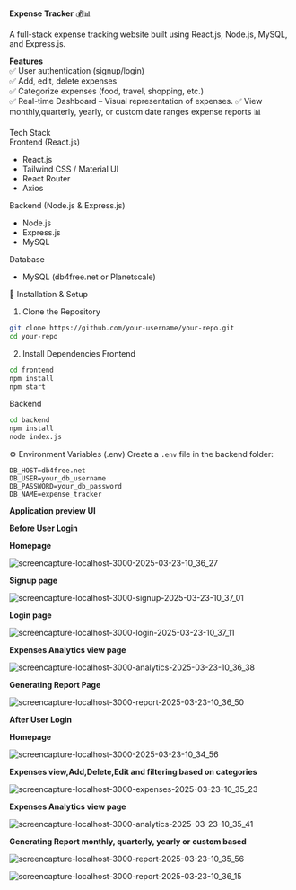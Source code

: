 **Expense Tracker** 💰📊  

A full-stack expense tracking website built using React.js, Node.js, MySQL, and Express.js.  

**Features**  
✅ User authentication (signup/login)  
✅ Add, edit, delete expenses  
✅ Categorize expenses (food, travel, shopping, etc.)  
✅ Real-time Dashboard – Visual representation of expenses.
✅ View monthly,quarterly, yearly, or custom date ranges expense reports 📊  

Tech Stack  
Frontend (React.js)
- React.js  
- Tailwind CSS / Material UI  
- React Router  
- Axios  

Backend (Node.js & Express.js)
- Node.js  
- Express.js  
- MySQL  

Database
- MySQL (db4free.net or Planetscale)  


🔧 Installation & Setup  

1. Clone the Repository
```bash
git clone https://github.com/your-username/your-repo.git
cd your-repo
```

2. Install Dependencies
Frontend
```bash
cd frontend
npm install
npm start
```
Backend
```bash
cd backend
npm install
node index.js
```

⚙️ Environment Variables (.env)
Create a `.env` file in the backend folder:  
```env
DB_HOST=db4free.net
DB_USER=your_db_username
DB_PASSWORD=your_db_password
DB_NAME=expense_tracker
```

**Application preview UI**

**Before User Login**

**Homepage**

![screencapture-localhost-3000-2025-03-23-10_36_27](https://github.com/user-attachments/assets/3faa2304-9322-4cab-813b-91dad6a4685e)

**Signup page**

![screencapture-localhost-3000-signup-2025-03-23-10_37_01](https://github.com/user-attachments/assets/b95e796a-ec49-4f7c-aa04-51a595020e92)

**Login page**

![screencapture-localhost-3000-login-2025-03-23-10_37_11](https://github.com/user-attachments/assets/a5bfcb24-c321-4597-883f-3043f8292339)

**Expenses Analytics view page** 

![screencapture-localhost-3000-analytics-2025-03-23-10_36_38](https://github.com/user-attachments/assets/9a3dc5d3-0e61-4dd3-bc88-fabc3a08d577)

**Generating Report Page** 

![screencapture-localhost-3000-report-2025-03-23-10_36_50](https://github.com/user-attachments/assets/79c0867d-ac78-4fc2-a21c-98d701a87df7)

**After User Login**

**Homepage**

![screencapture-localhost-3000-2025-03-23-10_34_56](https://github.com/user-attachments/assets/e5e4e01a-877c-4310-9677-62173a58a880)

**Expenses view,Add,Delete,Edit and filtering based on categories** 

![screencapture-localhost-3000-expenses-2025-03-23-10_35_23](https://github.com/user-attachments/assets/be415692-691a-41c7-947c-a76a03ab34b3)

**Expenses Analytics view page** 

![screencapture-localhost-3000-analytics-2025-03-23-10_35_41](https://github.com/user-attachments/assets/879833c8-52f0-4340-a668-c811fb4877fe)

**Generating Report monthly, quarterly, yearly or custom based** 

![screencapture-localhost-3000-report-2025-03-23-10_35_56](https://github.com/user-attachments/assets/ad669d00-25ed-471a-9c87-a3d610369af2)

![screencapture-localhost-3000-report-2025-03-23-10_36_15](https://github.com/user-attachments/assets/b445537b-38cc-473d-9851-72ccbed31a07)







